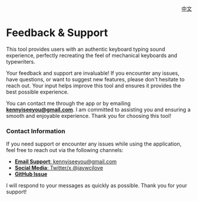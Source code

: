 <p align="right">
  <a href="./feedback.zh.md">中文</a>
</p>
<!--rehype:style=float: right; bottom: -36px; position: relative;-->

Feedback & Support
===

This tool provides users with an authentic keyboard typing sound experience, perfectly recreating the feel of mechanical keyboards and typewriters.

Your feedback and support are invaluable! If you encounter any issues, have questions, or want to suggest new features, please don't hesitate to reach out. Your input helps improve this tool and ensures it provides the best possible experience.  

You can contact me through the app or by emailing **kennyiseeyou@gmail.com**. I am committed to assisting you and ensuring a smooth and enjoyable experience. Thank you for choosing this tool!  

### Contact Information  

If you need support or encounter any issues while using the application, feel free to reach out via the following channels:  

- [**Email Support**: kennyiseeyou@gmail.com](mailto:kennyiseeyou@gmail.com)  
- [**Social Media**: Twitter/x @jaywcjlove](https://twitter.com/jaywcjlove)  
- [**GitHub Issue**](https://github.com/jaywcjlove/key-clicker/issues/new/choose)  

I will respond to your messages as quickly as possible. Thank you for your support!
